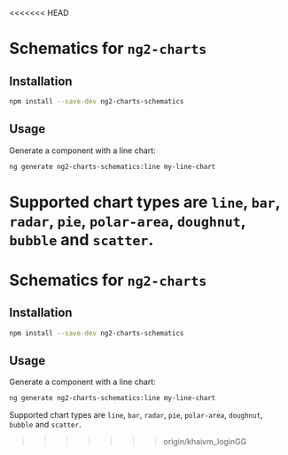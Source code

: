 <<<<<<< HEAD
# Schematics for `ng2-charts`

## Installation

```bash
npm install --save-dev ng2-charts-schematics
```

## Usage

Generate a component with a line chart:

```bash
ng generate ng2-charts-schematics:line my-line-chart
```

Supported chart types are `line`, `bar`, `radar`, `pie`, `polar-area`, `doughnut`, `bubble` and `scatter`.
=======
# Schematics for `ng2-charts`

## Installation

```bash
npm install --save-dev ng2-charts-schematics
```

## Usage

Generate a component with a line chart:

```bash
ng generate ng2-charts-schematics:line my-line-chart
```

Supported chart types are `line`, `bar`, `radar`, `pie`, `polar-area`, `doughnut`, `bubble` and `scatter`.
>>>>>>> origin/khaivm_loginGG
